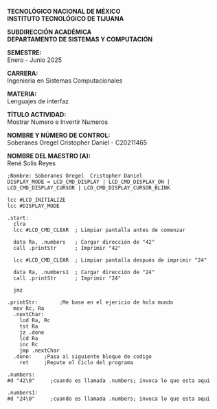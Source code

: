 **TECNOLÓGICO NACIONAL DE MÉXICO**  
**INSTITUTO TECNOLÓGICO DE TIJUANA**

**SUBDIRECCIÓN ACADÉMICA**  
**DEPARTAMENTO DE SISTEMAS Y COMPUTACIÓN**

**SEMESTRE:**  
Enero - Junio 2025

**CARRERA:**  
Ingeniería en Sistemas Computacionales

**MATERIA:**  
Lenguajes de interfaz

**TÍTULO ACTIVIDAD:**  
Mostrar Numero e Invertir Numeros

**NOMBRE Y NÚMERO DE CONTROL:**  
Soberanes Oregel Cristopher Daniel - C20211465  

**NOMBRE DEL MAESTRO (A):**  
René Solis Reyes

```assembly
;Nombre: Soberanes Oregel  Cristopher Daniel
DISPLAY_MODE = LCD_CMD_DISPLAY | LCD_CMD_DISPLAY_ON | LCD_CMD_DISPLAY_CURSOR | LCD_CMD_DISPLAY_CURSOR_BLINK

lcc #LCD_INITIALIZE
lcc #DISPLAY_MODE

.start:
  clra
  lcc #LCD_CMD_CLEAR  ; Limpiar pantalla antes de comenzar

  data Ra, .numbers   ; Cargar dirección de "42"
  call .printStr      ; Imprimir "42"

  lcc #LCD_CMD_CLEAR  ; Limpiar pantalla después de imprimir "24"

  data Ra, .numbers1  ; Cargar dirección de "24"
  call .printStr      ; Imprimir "24"

  jmz

.printStr:       ;Me base en el ejericio de hola mundo
  mov Rc, Ra
  .nextChar:
    lod Ra, Rc
    tst Ra
    jz .done
    lcd Ra
    inc Rc
    jmp .nextChar
  .done:    ;Pasa al siguiente bloque de codigo
    ret     ;Repute el Ciclo del programa

.numbers:    
#d "42\0"     ;cuando es llamada .numbers; invoca lo que esta aqui

.numbers1:
#d "24\0"     ;cuando es llamada .numbers; invoca lo que esta aqui

